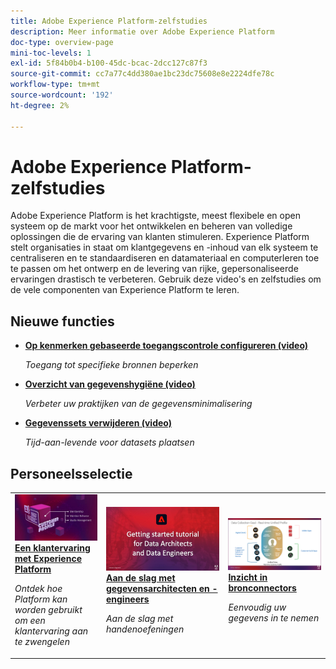```yaml
---
title: Adobe Experience Platform-zelfstudies
description: Meer informatie over Adobe Experience Platform
doc-type: overview-page
mini-toc-levels: 1
exl-id: 5f84b0b4-b100-45dc-bcac-2dcc127c87f3
source-git-commit: cc7a77c4dd380ae1bc23dc75608e8e2224dfe78c
workflow-type: tm+mt
source-wordcount: '192'
ht-degree: 2%

---
```


# Adobe Experience Platform-zelfstudies

Adobe Experience Platform is het krachtigste, meest flexibele en open systeem op de markt voor het ontwikkelen en beheren van volledige oplossingen die de ervaring van klanten stimuleren. Experience Platform stelt organisaties in staat om klantgegevens en -inhoud van elk systeem te centraliseren en te standaardiseren en datamateriaal en computerleren toe te passen om het ontwerp en de levering van rijke, gepersonaliseerde ervaringen drastisch te verbeteren. Gebruik deze video&#39;s en zelfstudies om de vele componenten van Experience Platform te leren.


<div id="whats-new-section">

## Nieuwe functies

* **[Op kenmerken gebaseerde toegangscontrole configureren (video)](admin/configure-attribute-based-access-control.md)**

   *Toegang tot specifieke bronnen beperken*
* **[Overzicht van gegevenshygiëne (video)](/help/platform/data-hygiene/overview.md)**

   *Verbeter uw praktijken van de gegevensminimalisering*
* **[Gegevenssets verwijderen (video)](/help/platform/data-hygiene/delete-datasets.md)**

   *Tijd-aan-levende voor datasets plaatsen*

</div>

<div id="recs-overview-body-1"></div>
<div id="recs-overview-body-2"></div>
<div id="recs-overview-body-3"></div>
<div id="recs-overview-body-4"></div>
<div id="recs-overview-body-5"></div>
<div id="recs-overview-body-6"></div>

<div id="staff-picks-section">

## Personeelsselectie

<table style="margin-top: 0">
<tr>
  <td>
    <a href="intro-to-platform/a-customer-experience-powered-by-experience-platform.md">
      <img alt="Een klantervaring met Experience Platform-video" src="assets/thumb_A-Customer-Experience.jpg" />
    </a>
    <div>
      <a href="intro-to-platform/a-customer-experience-powered-by-experience-platform.md">
    <strong>Een klantervaring met Experience Platform</strong>
    </a>
    </div>
    <p>
    <em>Ontdek hoe Platform kan worden gebruikt om een klantervaring aan te zwengelen</em>
    <p>
  </td>
  <td>
    <a href="https://experienceleague.adobe.com/docs/platform-learn/getting-started-for-data-architects-and-data-engineers/overview.html">
      <img alt="miniatuurafbeelding voor de zelfstudie 'Aan de slag voor gegevensarchitecten en -engineers'" src="assets/thumb_Getting_started.jpg" />
    </a>
    <div>
      <a href="https://experienceleague.adobe.com/docs/platform-learn/getting-started-for-data-architects-and-data-engineers/overview.html">
    <strong>Aan de slag met gegevensarchitecten en -engineers</strong>
    </a>
    </div>
    <p>
    <em>Aan de slag met handenoefeningen</em>
    <p>
  </td>
  <td>
    <a href="sources/overview.md">
      <img alt="miniatuurafbeelding voor de video 'Inzicht in bronconnectors'" src="assets/thumb_Sources.png" />
    </a>
    <div>
      <a href="sources/overview.md">
    <strong>Inzicht in bronconnectors</strong>
    </a>
    </div>
    <p>
    <em>Eenvoudig uw gegevens in te nemen</em>
    <p>
  </td>
   <!--
   <td>
    <a href="data-ingestion/create-datasets-and-ingest-data.md">
      <img alt="thumbnail image for the 'Create Datasets and Ingest Data' video" src="assets/thumb_Create-Datasets-and-Ingest-Data.png" />
    </a>
    <div>
      <a href="data-ingestion/create-datasets-and-ingest-data.md">
    <strong>Create Datasets and Ingest Data</strong>
    </a>
    </div>
    <p>
    <em>Ingest your dataset.</em>
    <p>
  </td>
  <td>
    <a href="segments/create-segments.md">
      <img alt="thumbnail image for the 'Create Segments' video" src="assets/thumb_Create-Segments.png" />
    </a>
    <div>
      <a href="segments/create-segments.md">
    <strong>Create Segments</strong>
    </a>
    </div>
    <p>
    <em>Build segments based on your data.</em>
    <p>
  </td>-->
</tr>
</table>

</div>
